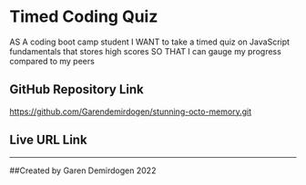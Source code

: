 # Timed Coding Quiz

AS A coding boot camp student
I WANT to take a timed quiz on JavaScript fundamentals that stores high scores
SO THAT I can gauge my progress compared to my peers

## GitHub Repository Link
https://github.com/Garendemirdogen/stunning-octo-memory.git
## Live URL Link
******

##Created by
Garen Demirdogen 2022
